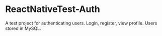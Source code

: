 # ReactNativeTest-Auth
A test project for authenticating users. Login, register, view profile. Users stored in MySQL.
